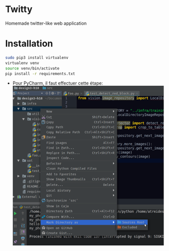 # Twitty
Homemade twitter-like web application

# Installation
```bash
sudo pip3 install virtualenv
virtualenv venv
source venv/bin/activate
pip install -r requirements.txt
```

- Pour PyCharm, il faut effectuer cette étape:
![](doc/mark_as_source.png?raw=true) 
